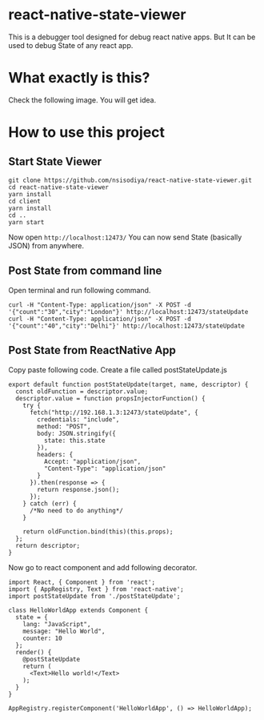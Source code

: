 # react-native-state-viewer
This is a debugger tool designed for debug react native apps. But It can be used to debug State of any react app.

# What exactly is this?

Check the following image. You will get idea.

# How to use this project

## Start State Viewer
```
git clone https://github.com/nsisodiya/react-native-state-viewer.git
cd react-native-state-viewer
yarn install
cd client
yarn install
cd ..
yarn start
```

Now open `http://localhost:12473/`
You can now send State (basically JSON) from anywhere.
## Post State from command line

Open terminal and run following command.
```
curl -H "Content-Type: application/json" -X POST -d '{"count":"30","city":"London"}' http://localhost:12473/stateUpdate
curl -H "Content-Type: application/json" -X POST -d '{"count":"40","city":"Delhi"}' http://localhost:12473/stateUpdate
```

## Post State from ReactNative App

Copy paste following code.
Create a file called postStateUpdate.js
```
export default function postStateUpdate(target, name, descriptor) {
  const oldFunction = descriptor.value;
  descriptor.value = function propsInjectorFunction() {
    try {
      fetch("http://192.168.1.3:12473/stateUpdate", {
        credentials: "include",
        method: "POST",
        body: JSON.stringify({
          state: this.state
        }),
        headers: {
          Accept: "application/json",
          "Content-Type": "application/json"
        }
      }).then(response => {
        return response.json();
      });
    } catch (err) {
      /*No need to do anything*/
    }

    return oldFunction.bind(this)(this.props);
  };
  return descriptor;
}
```

Now go to react component and add following decorator.

```
import React, { Component } from 'react';
import { AppRegistry, Text } from 'react-native';
import postStateUpdate from './postStateUpdate';

class HelloWorldApp extends Component {
  state = {
    lang: "JavaScript",
    message: "Hello World",
    counter: 10
  };
  render() {
    @postStateUpdate
    return (
      <Text>Hello world!</Text>
    );
  }
}

AppRegistry.registerComponent('HelloWorldApp', () => HelloWorldApp);
```